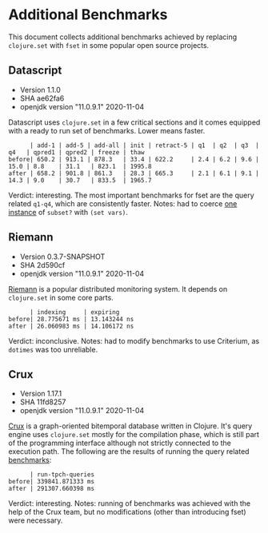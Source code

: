 # Additional Benchmarks

This document collects additional benchmarks achieved by replacing `clojure.set` with `fset` in some popular open source projects.

## Datascript

* Version 1.1.0
* SHA ae62fa6
* openjdk version "11.0.9.1" 2020-11-04

Datascript uses `clojure.set` in a few critical sections and it comes equipped with a ready to run set of benchmarks. Lower means faster.

```
      | add-1 | add-5 | add-all | init | retract-5 | q1  | q2  | q3  | q4   | qpred1 | qpred2 | freeze | thaw
before| 650.2 | 913.1 | 878.3   | 33.4 | 622.2     | 2.4 | 6.2 | 9.6 | 15.0 | 8.8    | 31.1   | 823.1  | 1995.8
after | 658.2 | 901.8 | 861.3   | 28.3 | 665.3     | 2.1 | 6.1 | 9.1 | 14.3 | 9.0    | 30.7   | 833.5  | 1965.7
```

Verdict: interesting.
The most important benchmarks for fset are the query related `q1-q4`, which are consistently faster.
Notes: had to coerce [one instance](https://github.com/tonsky/datascript/blob/4f1af628d5650e0ca0ffd0b6b384941eef2c37fb/src/datascript/query.cljc#L737) of `subset?` with `(set vars)`.

## Riemann

* Version 0.3.7-SNAPSHOT
* SHA 2d590cf
* openjdk version "11.0.9.1" 2020-11-04

[Riemann](https://github.com/riemann/riemann) is a popular distributed monitoring system. It depends on `clojure.set` in some core parts.

```
      | indexing     | expiring
before| 28.775671 ms | 13.143244 ns
after | 26.060983 ms | 14.106172 ns
```

Verdict: inconclusive.
Notes: had to modify benchmarks to use Criterium, as `dotimes` was too unreliable.

## Crux


* Version 1.17.1
* SHA 11fd8257
* openjdk version "11.0.9.1" 2020-11-04

[Crux](https://github.com/juxt/crux) is a graph-oriented bitemporal database written in Clojure. It's query engine uses `clojure.set` mostly for the compilation phase, which is still part of the programming interface although not strictly connected to the execution path. The following are the results of running the query related [benchmarks](https://github.com/juxt/crux/blob/master/crux-bench/src/crux/bench/tpch.clj):

```
      | run-tpch-queries
before| 339841.871333 ms
after | 291307.660398 ms
```

Verdict: interesting.
Notes: running of benchmarks was achieved with the help of the Crux team, but no modifications (other than introducing fset) were necessary.
